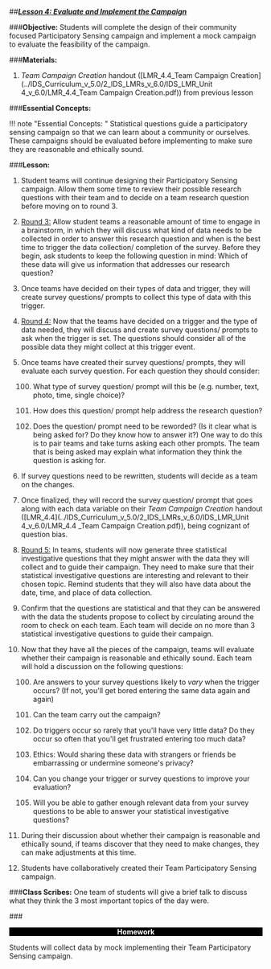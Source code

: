 ##***<u>Lesson 4: Evaluate and Implement the Campaign</u>***

###**Objective:**
Students will complete the design of their community focused Participatory Sensing campaign and implement a mock campaign to evaluate the feasibility of the campaign.

###**Materials:**
1. *Team Campaign Creation* handout ([LMR_4.4_Team Campaign Creation](../IDS_Curriculum_v_5.0/2_IDS_LMRs_v_6.0/IDS_LMR_Unit 4_v_6.0/LMR_4.4_Team Campaign Creation.pdf)) from previous lesson

###**Essential Concepts:**

!!! note "Essential Concepts: "
    Statistical questions guide a participatory sensing campaign so that we can learn about a
    community or ourselves. These campaigns should be evaluated before implementing to make sure they are
    reasonable and ethically sound.

###**Lesson:**
1. Student teams will continue designing their Participatory Sensing campaign. Allow them some time to review their possible research questions with their team and to decide on a team research question before moving on to round 3.

2. <u>Round 3:</u> Allow student teams a reasonable amount of time to engage in a brainstorm, in which
they will discuss what kind of data needs to be collected in order to answer this research question
and when is the best time to trigger the data collection/ completion of the survey. Before they
begin, ask students to keep the following question in mind: Which of these data will give us
information that addresses our research question?

3. Once teams have decided on their types of data and trigger, they will create survey questions/ prompts to collect this type of data with this trigger.

4. <u>Round 4:</u> Now that the teams have decided on a trigger and the type of data needed, they will
discuss and create survey questions/ prompts to ask when the trigger is set. The questions should
consider all of the possible data they might collect at this trigger event.

5. Once teams have created their survey questions/ prompts, they will evaluate each survey
question. For each question they should consider:

    100. What type of survey question/ prompt will this be (e.g. number, text, photo,
    time, single choice)?

    100. How does this question/ prompt help address the research question?

    100. Does the question/ prompt need to be reworded? (Is it clear what is being asked for? Do
    they know how to answer it?) One way to do this is to pair teams and take turns asking
    each other prompts. The team that is being asked may explain what information they
    think the question is asking for.

6. If survey questions need to be rewritten, students will decide as a team on the changes.

7. Once finalized, they will record the survey question/ prompt that goes along with each data
variable on their *Team Campaign Creation* handout ([LMR_4.4](../IDS_Curriculum_v_5.0/2_IDS_LMRs_v_6.0/IDS_LMR_Unit 4_v_6.0/LMR_4.4 _Team Campaign Creation.pdf)), being cognizant of question bias.

8. <u>Round 5:</u> In teams, students will now generate three statistical investigative questions that they might answer
with the data they will collect and to guide their campaign. They need to make sure that their
statistical investigative questions are interesting and relevant to their chosen topic. Remind students that they will also have data about the date,
time, and place of data collection.

9. Confirm that the questions are statistical and that they can be answered with the data the
students propose to collect by circulating around the room to check on each team. Each team will
decide on no more than 3 statistical investigative questions to guide their campaign.

10. Now that they have all the pieces of the campaign, teams will evaluate whether their campaign is
reasonable and ethically sound. Each team will hold a discussion on the following questions:

    100. Are answers to your survey questions likely to *vary* when the trigger occurs? (If not, you'll
    get bored entering the same data again and again)

    100. Can the team carry out the campaign?

    100. Do triggers occur so rarely that you'll have very little data? Do they occur so often that
    you'll get frustrated entering too much data?

    100. Ethics: Would sharing these data with strangers or friends be embarrassing or undermine
    someone's privacy?

    100. Can you change your trigger or survey questions to improve your evaluation?

    100. Will you be able to gather enough relevant data from your survey questions to be able to
    answer your statistical investigative questions?

11. During their discussion about whether their campaign is reasonable and ethically sound, if teams discover that they need to make changes, they can make adjustments at this time.

12. Students have collaboratively created their Team Participatory Sensing campaign.

###**Class Scribes:**
One team of students will give a brief talk to discuss what they think the 3 most important topics of the
day were.

###<p style="background: black; color: white; text-align: center;">**Homework**</p>
Students will collect data by mock implementing their Team Participatory Sensing campaign.